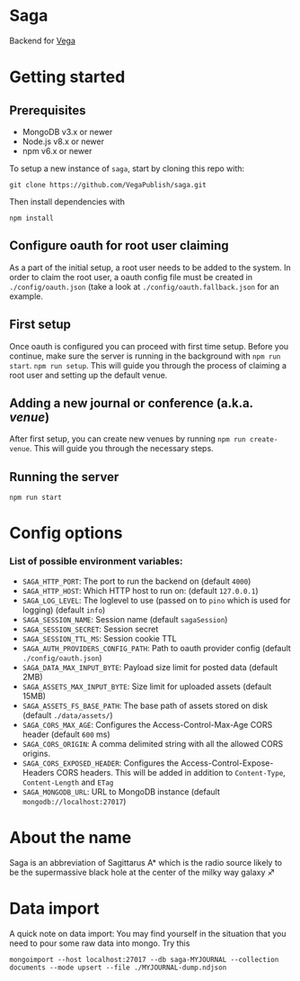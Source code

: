 # Saga

Backend for [Vega](https://github.com/vegapublish/vega)

# Getting started

## Prerequisites

- MongoDB v3.x or newer
- Node.js v8.x or newer
- npm v6.x or newer

To setup a new instance of `saga`, start by cloning this repo with:

```
git clone https://github.com/VegaPublish/saga.git
```

Then install dependencies with

```
npm install
```

## Configure oauth for root user claiming

As a part of the initial setup, a root user needs to be added to the system.
In order to claim the root user, a oauth config file must be created in `./config/oauth.json` (take a look at `./config/oauth.fallback.json` for an example.

## First setup

Once oauth is configured you can proceed with first time setup. Before you continue, make sure the server is running in the background with `npm run start`.
`npm run setup`. This will guide you through the process of claiming a root user and setting up the default venue.

## Adding a new journal or conference (a.k.a. _venue_)

After first setup, you can create new venues by running `npm run create-venue`. This will guide you through the necessary steps.

## Running the server

`npm run start`

# Config options

### List of possible environment variables:

- `SAGA_HTTP_PORT`: The port to run the backend on (default `4000`)
- `SAGA_HTTP_HOST`: Which HTTP host to run on: (default `127.0.0.1`)
- `SAGA_LOG_LEVEL`: The loglevel to use (passed on to `pino` which is used for logging) (default `info`)
- `SAGA_SESSION_NAME`: Session name (default `sagaSession`)
- `SAGA_SESSION_SECRET`: Session secret
- `SAGA_SESSION_TTL_MS`: Session cookie TTL
- `SAGA_AUTH_PROVIDERS_CONFIG_PATH`: Path to oauth provider config (default `./config/oauth.json`)
- `SAGA_DATA_MAX_INPUT_BYTE`: Payload size limit for posted data (default 2MB)
- `SAGA_ASSETS_MAX_INPUT_BYTE`: Size limit for uploaded assets (default 15MB)
- `SAGA_ASSETS_FS_BASE_PATH`: The base path of assets stored on disk (default `./data/assets/`)
- `SAGA_CORS_MAX_AGE`: Configures the Access-Control-Max-Age CORS header (default `600` ms)
- `SAGA_CORS_ORIGIN`: A comma delimited string with all the allowed CORS origins.
- `SAGA_CORS_EXPOSED_HEADER`: Configures the Access-Control-Expose-Headers CORS headers. This will be added in addition to `Content-Type`, `Content-Length` and `ETag`
- `SAGA_MONGODB_URL`: URL to MongoDB instance (default `mongodb://localhost:27017`)

# About the name

Saga is an abbreviation of Sagittarus A\* which is the radio source likely to be the supermassive black hole at the center of the milky way galaxy ♐

# Data import

A quick note on data import: You may find yourself in the situation that you need to pour some raw data into mongo. Try this

```
mongoimport --host localhost:27017 --db saga-MYJOURNAL --collection documents --mode upsert --file ./MYJOURNAL-dump.ndjson
```
